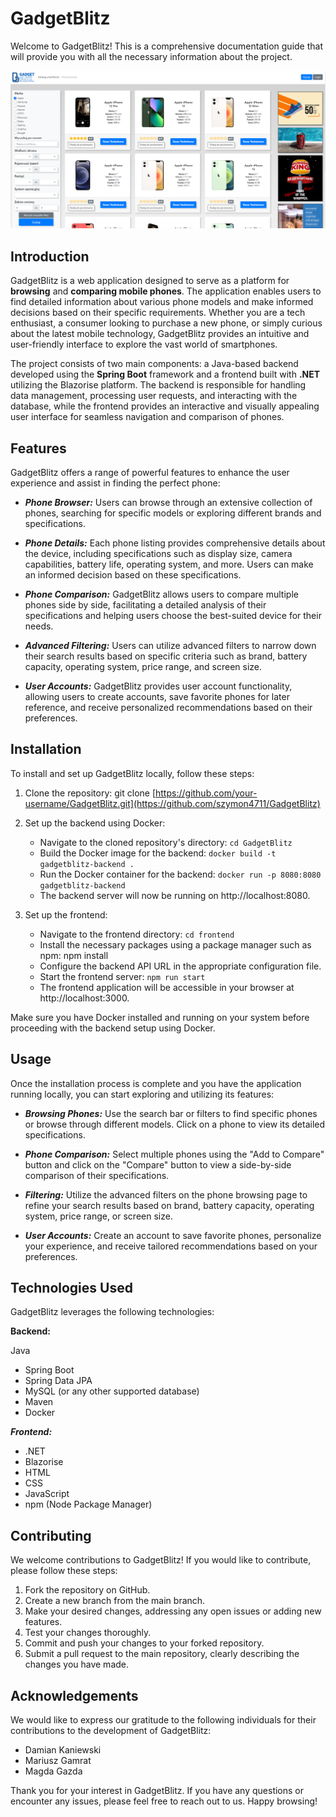 # GadgetBlitz
Welcome to GadgetBlitz! This is a comprehensive documentation guide that will provide you with all the necessary information about the project.

![Main View](Screenshots/image-20230609-102209.png)

## Introduction
GadgetBlitz is a web application designed to serve as a platform for **browsing** and **comparing mobile phones**. The application enables users to find detailed information about various phone models and make informed decisions based on their specific requirements. Whether you are a tech enthusiast, a consumer looking to purchase a new phone, or simply curious about the latest mobile technology, GadgetBlitz provides an intuitive and user-friendly interface to explore the vast world of smartphones.

The project consists of two main components: a Java-based backend developed using the **Spring Boot** framework and a frontend built with **.NET** utilizing the Blazorise platform. The backend is responsible for handling data management, processing user requests, and interacting with the database, while the frontend provides an interactive and visually appealing user interface for seamless navigation and comparison of phones.

## Features
GadgetBlitz offers a range of powerful features to enhance the user experience and assist in finding the perfect phone:

- ***Phone Browser:*** Users can browse through an extensive collection of phones, searching for specific models or exploring different brands and specifications.

- ***Phone Details:*** Each phone listing provides comprehensive details about the device, including specifications such as display size, camera capabilities, battery life, operating system, and more. Users can make an informed decision based on these specifications.

- ***Phone Comparison:*** GadgetBlitz allows users to compare multiple phones side by side, facilitating a detailed analysis of their specifications and helping users choose the best-suited device for their needs.

- ***Advanced Filtering:*** Users can utilize advanced filters to narrow down their search results based on specific criteria such as brand, battery capacity, operating system, price range, and screen size.

- ***User Accounts:*** GadgetBlitz provides user account functionality, allowing users to create accounts, save favorite phones for later reference, and receive personalized recommendations based on their preferences.

## Installation
To install and set up GadgetBlitz locally, follow these steps:

1. Clone the repository: git clone [https://github.com/your-username/GadgetBlitz.git](https://github.com/szymon4711/GadgetBlitz)

2. Set up the backend using Docker:

    - Navigate to the cloned repository's directory: `cd GadgetBlitz`
    - Build the Docker image for the backend: `docker build -t gadgetblitz-backend . `
    - Run the Docker container for the backend: `docker run -p 8080:8080 gadgetblitz-backend`
    - The backend server will now be running on http://localhost:8080.
3. Set up the frontend:

    - Navigate to the frontend directory: `cd frontend`
    - Install the necessary packages using a package manager such as npm: npm install
    - Configure the backend API URL in the appropriate configuration file.
    - Start the frontend server: `npm run start`
    - The frontend application will be accessible in your browser at http://localhost:3000.

Make sure you have Docker installed and running on your system before proceeding with the backend setup using Docker.

## Usage
Once the installation process is complete and you have the application running locally, you can start exploring and utilizing its features:

- ***Browsing Phones:*** Use the search bar or filters to find specific phones or browse through different models. Click on a phone to view its detailed specifications.

- ***Phone Comparison:*** Select multiple phones using the "Add to Compare" button and click on the "Compare" button to view a side-by-side comparison of their specifications.

- ***Filtering:*** Utilize the advanced filters on the phone browsing page to refine your search results based on brand, battery capacity, operating system, price range, or screen size.

- ***User Accounts:*** Create an account to save favorite phones, personalize your experience, and receive tailored recommendations based on your preferences.

## Technologies Used
GadgetBlitz leverages the following technologies:

**Backend:**

Java
- Spring Boot
- Spring Data JPA
- MySQL (or any other supported database)
- Maven
- Docker

***Frontend:***

- .NET
- Blazorise
- HTML
- CSS
- JavaScript
- npm (Node Package Manager)

## Contributing
We welcome contributions to GadgetBlitz! If you would like to contribute, please follow these steps:

1. Fork the repository on GitHub.
2. Create a new branch from the main branch.
3. Make your desired changes, addressing any open issues or adding new features.
4. Test your changes thoroughly.
5. Commit and push your changes to your forked repository.
6. Submit a pull request to the main repository, clearly describing the changes you have made.

## Acknowledgements
We would like to express our gratitude to the following individuals for their contributions to the development of GadgetBlitz:

- Damian Kaniewski
- Mariusz Gamrat
- Magda Gazda

Thank you for your interest in GadgetBlitz. If you have any questions or encounter any issues, please feel free to reach out to us. Happy browsing!
